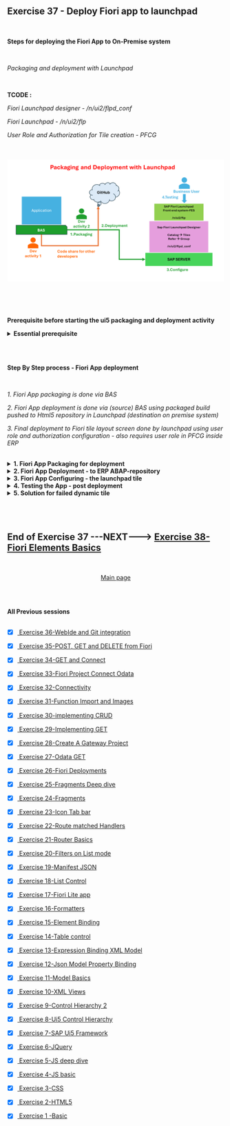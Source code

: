 ## Exercise 37 - Deploy Fiori app to launchpad

</br>

**Steps for deploying the Fiori App to On-Premise system**

</br>

*Packaging and deployment with Launchpad*

</br>

**TCODE :**

*Fiori Launchpad designer - /n/ui2/flpd_conf*

*Fiori Launchpad - /n/ui2/flp*

*User Role and Authorization for Tile creation - PFCG*

</br></br>
<img src="./files/37-Fiori-App-deployment.png">
</br></br>


</br></br>

**Prerequisite before starting the ui5 packaging and deployment activity**

<details>
<summary> <b> Essential prerequisite</b> </summary>
</br></br></br>


**package.json ~~ this build and deploy commands in this file is required for successful execution of deployment and build process**

```JSON

{
  "name": "ex_35-x",
  "version": "1.0.0",
  "main": "index.js",
  "scripts": {
    "test": "echo \"Error: no test specified\" && exit 1",
    "deploy": "npm run build && fiori deploy --config ui5-deploy.yaml && rimraf archive.zip",
    "undeploy": "fiori undeploy --config ui5-deploy.yaml",
    "deploy-test": "npm run build && fiori deploy --config ui5-deploy.yaml --testMode true",
    "build": "ui5 build -a --clean-dest",
		"build-self-contained": "ui5 build self-contained -a --clean-dest"
  },
  "author": "Dante",
  "license": "ISC",
  "description": "fiori like app ",
  "dependencies": {
    "@sap/abap-deploy": "^0.10.27",
    "@sap/approuter": "^16.6.0",
    "@sap/html5-repo-mock": "^2.1.10",
    "@sap/ux-ui5-tooling": "^1.14.0"
  },
  "devDependencies": {
    "rimraf": "^5.0.5",
    "ui5-task-flatten-library": "3.0.2"
  },
  "ui5": {
    "dependencies": [
      "ui5-task-flatten-library"
    ]
  }
}


```

</br></br>


**BAS activity**

*Command for installing ui5 CLI -command line interface*

```bat
npm install --global @ui5/cli
```

<img src="./files/ui5e37-1.png"></br></br>


</br>

*Command for installing ABAP repository deployment*

```bat
npm install @sap/abap-deploy
```

<img src="./files/ui5e37-1c.png"></br></br>


</br>

*Command for installing Fiori deployment tools*

```bat
npm install @sap/ux-ui5-tooling
```

<img src="./files/ui5e37-1d.png"></br></br>



</br></br>

**ERP system activity**


*A Demo package is created and assigned to transport*

<img src="./files/ui5e37-1a.png"></br></br>

*A Demo transport is created and assigned with sample package*

<img src="./files/ui5e37-1b.png"></br></br>
</details>

</br></br>

**Step By Step process - Fiori App deployment**

</br>

*1. Fiori App packaging is done via BAS*

*2. Fiori App deployment is done via (source) BAS using packaged build pushed to Html5 repository in Launchpad (destination on premise system)*

*3. Final deployment to Fiori tile layout screen done by launchpad using user role and authorization configuration - also requires user role in PFCG inside ERP*

</br>


<details>
<summary> <b> 1. Fiori App Packaging for deployment </b> </summary>
</br>

**There is only one Command for packaging**

Command : 
</br>

```bat
ui5 build
```

</br>

<img src="./files/ui5e37-2.png"></br></br>
<img src="./files/ui5e37-3.png"></br></br>

</br>

*Dist - Distribution*

</br>

<img src="./files/ui5e37-4.png"></br></br>
<img src="./files/ui5e37-5.png"></br></br>

*Thats all from packaging end now will proceed to deployment activity*
</br></br>
</details>

<details>
<summary> <b> 2. Fiori App Deployment - to ERP ABAP-repository </b> </summary>
</br>
</br>

**There are 3 Commands in deployment section**

1. npx fiori add deploy-config -- *Create a Deploy config file and configure certain settings*
2. npm run build -- *Prepare the app files for deploy*
3. npm run deploy -- *Deploy the App files to ERP system's ABAP-repository*


</br>
</br>

**To carry out command 2 and 3 package.json file should have certain script commands in place ~~ Only Script section**

```JSON

  "scripts": {
    "test": "echo \"Error: no test specified\" && exit 1",
    "deploy": "npm run build && fiori deploy --config ui5-deploy.yaml && rimraf archive.zip",
    "undeploy": "fiori undeploy --config ui5-deploy.yaml",
    "deploy-test": "npm run build && fiori deploy --config ui5-deploy.yaml --testMode true",
    "build": "ui5 build -a --clean-dest",
		"build-self-contained": "ui5 build self-contained -a --clean-dest"
  },

```

</br>
</br>


**First Command - Create a Deploy config file for the app and configure it**

Command : 
</br>

```bat
npx fiori add deploy-config
```

<img src="./files/ui5e37-6.png"></br></br>
<img src="./files/ui5e37-7.png"></br></br>
<img src="./files/ui5e37-9A.png"></br></br>
<img src="./files/ui5e37-10A.png"></br></br>
<img src="./files/ui5e37-11A.png"></br></br>
<img src="./files/ui5e37-12.png"></br></br>

**Second Command build the application - preparing it for deploy**

Command : 
</br>

```bat
npm run build
```

<img src="./files/ui5e37-13.png"></br></br>

**Third Command Deploy the app to ERP system's ABAP repository**

Command : 
</br>

```bat
npm run deploy
```

<img src="./files/ui5e37-14.png"></br></br>


**npm run deploy -- batch process log -- for reference**

```bat

user: ex_35-x $ npm run deploy

> ex_35-x@1.0.0 deploy
> npm run build && fiori deploy --config ui5-deploy.yaml && rimraf archive.zip


> ex_35-x@1.0.0 build
> ui5 build -a --clean-dest

info ProjectBuilder Preparing build for project ex_35-x
info ProjectBuilder   Target directory: ./dist
info ProjectBuilder Cleaning target directory...
info Project 1 of 1: ❯ Building application project ex_35-x...
info ex_35-x › Running task escapeNonAsciiCharacters...
info ex_35-x › Running task replaceCopyright...
info ex_35-x › Running task replaceVersion...
info ex_35-x › Running task minify...
info ex_35-x › Running task generateFlexChangesBundle...
info ex_35-x › Running task generateComponentPreload...
info ProjectBuilder Build succeeded in 321 ms
info ProjectBuilder Executing cleanup tasks...

Confirmation is required to deploy the app:

    Application Name: ZZ_29062024
    Package: ZDEMO_DANTE
    Transport Request: S4DK901063
    Destination: S4D
    SCP: false
    
    
✔ Start deployment (Y/n)?

 … yes
info abap-deploy-task ZZ_29062024 Creating archive with UI5 build result.
info abap-deploy-task ZZ_29062024 Archive created.
info abap-deploy-task ZZ_29062024 Starting to deploy.
info abap-deploy-task ZZ_29062024 ZZ_29062024 found on target system: false
info abap-deploy-task ZZ_29062024 SAPUI5 Application ZZ_29062024 has been uploaded and registered successfully
info abap-deploy-task ZZ_29062024 ***** Upload of SAPUI5 App or Library from ZIP-Archive into SAPUI5 ABAP Repository *****
info abap-deploy-task ZZ_29062024 Running in regular mode, brief log
info abap-deploy-task ZZ_29062024 39 Files found in Archive.
info abap-deploy-task ZZ_29062024 * Parameters *
info abap-deploy-task ZZ_29062024 A BAdI implementation for /UI5/BADI_REPOSITORY_LOAD is active: Operation parameters may have been adjusted.
info abap-deploy-task ZZ_29062024 The name of the SAPUI5 repository "ZZ_29062024" has been determined from the corresponding import parameter.
info abap-deploy-task ZZ_29062024 The binary files are identified using the standard settings.
info abap-deploy-task ZZ_29062024 The text files are identified using the standard settings.
info abap-deploy-task ZZ_29062024 The files and folders to be ignored are determined from the built-in standard settings.
info abap-deploy-task ZZ_29062024 The description of the SAPUI5 repository has been determined from the corresponding import parameter.
info abap-deploy-task ZZ_29062024 The package of the SAPUI5 Application "ZDEMO_DANTE" has been determined from the corresponding import parameter.
info abap-deploy-task ZZ_29062024 Transport Request "S4DK901063" has been determined from the corresponding import parameter.
info abap-deploy-task ZZ_29062024 The external Code Page Name "UTF8" has been determined from the corresponding import parameter.
info abap-deploy-task ZZ_29062024 The acceptance of Unix style end of line markers in text files has been determined from the corresponding import parameter.
info abap-deploy-task ZZ_29062024 Unix style end of line markers in text files get accepted.
info abap-deploy-task ZZ_29062024 The delta mode has been turned on.
info abap-deploy-task ZZ_29062024 Running in safe mode
info abap-deploy-task ZZ_29062024 * Creating new SAPUI5 ABAP repository ZZ_29062024 *
info abap-deploy-task ZZ_29062024 * Creating new SAPUI5 ABAP repository ZZ_29062024 *
info abap-deploy-task ZZ_29062024 Upload File    : Component-dbg.js (Text)
info abap-deploy-task ZZ_29062024 Upload File    : Component-preload.js (Text)
info abap-deploy-task ZZ_29062024 Upload File    : Component-preload.js.map (Text)
info abap-deploy-task ZZ_29062024 Upload File    : Component.js (Text)
info abap-deploy-task ZZ_29062024 Upload File    : Component.js.map (Text)
info abap-deploy-task ZZ_29062024 Upload File    : controller/Add-dbg.controller.js (Text)
info abap-deploy-task ZZ_29062024 Upload File    : controller/Add.controller.js (Text)
info abap-deploy-task ZZ_29062024 Upload File    : controller/Add.controller.js.map (Text)
info abap-deploy-task ZZ_29062024 Upload File    : controller/App-dbg.controller.js (Text)
info abap-deploy-task ZZ_29062024 Upload File    : controller/App.controller.js (Text)
info abap-deploy-task ZZ_29062024 Upload File    : controller/App.controller.js.map (Text)
info abap-deploy-task ZZ_29062024 Upload File    : controller/BaseController-dbg.js (Text)
info abap-deploy-task ZZ_29062024 Upload File    : controller/BaseController.js (Text)
info abap-deploy-task ZZ_29062024 Upload File    : controller/BaseController.js.map (Text)
info abap-deploy-task ZZ_29062024 Upload File    : controller/Empty-dbg.controller.js (Text)
info abap-deploy-task ZZ_29062024 Upload File    : controller/Empty.controller.js (Text)
info abap-deploy-task ZZ_29062024 Upload File    : controller/Empty.controller.js.map (Text)
info abap-deploy-task ZZ_29062024 Upload File    : controller/View1-dbg.controller.js (Text)
info abap-deploy-task ZZ_29062024 Upload File    : controller/View1.controller.js (Text)
info abap-deploy-task ZZ_29062024 Upload File    : controller/View1.controller.js.map (Text)
info abap-deploy-task ZZ_29062024 Upload File    : controller/View2-dbg.controller.js (Text)
info abap-deploy-task ZZ_29062024 Upload File    : controller/View2.controller.js (Text)
info abap-deploy-task ZZ_29062024 Upload File    : controller/View2.controller.js.map (Text)
info abap-deploy-task ZZ_29062024 Upload File    : css/mystyle.css (Text)
info abap-deploy-task ZZ_29062024 Upload File    : fragments/moreInfo.fragment.xml (Text)
info abap-deploy-task ZZ_29062024 Upload File    : fragments/popup.fragment.xml (Text)
info abap-deploy-task ZZ_29062024 Upload File    : fragments/supplierInfo.fragment.xml (Text)
info abap-deploy-task ZZ_29062024 Upload File    : i18n/i18n.properties (Text)
info abap-deploy-task ZZ_29062024 Upload File    : index.html (Text)
info abap-deploy-task ZZ_29062024 Upload File    : manifest.json (Text)
info abap-deploy-task ZZ_29062024 Upload File    : model/mockdata/fruits.json (Text)
info abap-deploy-task ZZ_29062024 Upload File    : util/formatter-dbg.js (Text)
info abap-deploy-task ZZ_29062024 Upload File    : util/formatter.js (Text)
info abap-deploy-task ZZ_29062024 Upload File    : util/formatter.js.map (Text)
info abap-deploy-task ZZ_29062024 Upload File    : view/Add.view.xml (Text)
info abap-deploy-task ZZ_29062024 Upload File    : view/App.view.xml (Text)
info abap-deploy-task ZZ_29062024 Upload File    : view/Empty.view.xml (Text)
info abap-deploy-task ZZ_29062024 Upload File    : view/View1.view.xml (Text)
info abap-deploy-task ZZ_29062024 Upload File    : view/View2.view.xml (Text)
info abap-deploy-task ZZ_29062024 * Updating the Application Index *
info abap-deploy-task ZZ_29062024 Messages from its application log:
info abap-deploy-task ZZ_29062024 Writing descriptor apps/emc.hr.payroll/app/sap/zz_29062024/
info abap-deploy-task ZZ_29062024 For details see the application log (SLG1) in client 000 for object /UI5/APPIDX .
info abap-deploy-task ZZ_29062024 A BAdI implementation for /UI5/BADI_REPOSITORY_LOAD is active: Final activities may have been performed.
info abap-deploy-task ZZ_29062024 SAPUI5 Application  has been uploaded and registered successfully
info abap-deploy-task ZZ_29062024 * Done *
info abap-deploy-task ZZ_29062024 App available at http://122.162.240.164:8021/sap/bc/ui5_ui5/sap/zz_29062024
info abap-deploy-task ZZ_29062024 Deployment Successful.
user: ex_35-x $ 

```

<img src="./files/ui5e37-15a.png"></br></br>
<img src="./files/ui5e37-15b.png"></br></br>
<img src="./files/ui5e37-15c.png"></br></br>
<img src="./files/ui5e37-16.png"></br></br>
<img src="./files/ui5e37-17.png"></br></br>

*The Deployment of ui5 application to ERP - ABAP repository is successful*

</br>

<img src="./files/ui5e37-18.png"></br></br>

</br>

**Note down the detail for configuring the app for users with role and authorizations**

</br>

*Go to T-code SICF and search for the ui5 service name we used during our app deployment - ZZ_29062024*

</br>

<img src="./files/ui5e37-19.png"></br></br>
<img src="./files/ui5e37-20.png"></br></br>
<img src="./files/ui5e37-21.png"></br></br>
<img src="./files/ui5e37-22.png"></br></br>

*when the test service option is selected from SICF T-code- app launches in browser note down the following path details it is called node name*

```BAT 

SICF Node name : /sap/bc/ui5_ui5/sap/zz_29062024

```

</br>

*Go to manifest.josn and get the application id - Unique identifier*

```BAT

Application id : emc.hr.payroll

```

<img src="./files/ui5e37-23.png"></br></br>

*Thats all from deployment end now will proceed to Fiori security section for Configuration of app*
</br></br>
</details>

<details>
<summary> <b> 3. Fiori App Configuring - the launchpad tile </b> </summary>
</br></br></br>

*Go to T-code /n/ui2/flpd_conf* 

*This T-code will launch in browser will take some time and some cases it requires browser enhanced security permission*

</br>
<img src="./files/ui5e37-24a.png"></br></br>
<img src="./files/ui5e37-25.png"></br></br>
<img src="./files/ui5e37-26.png"></br></br>
<img src="./files/ui5e37-27.png"></br></br>
<img src="./files/ui5e37-28.png"></br></br>
<img src="./files/ui5e37-29.png"></br></br>
<img src="./files/ui5e37-30.png"></br></br>
<img src="./files/ui5e37-31.png"></br></br>
<img src="./files/ui5e37-32.png"></br></br>
<img src="./files/ui5e37-33.png"></br></br>

```http

// OData service link for product count
http://s4dev.st.com:8021/sap/opu/odata/sap/ZJUNE_19062024_SRV/ProductSet/$count


// The following section of the link used for dynamic tile value in Launchpad setting

/sap/opu/odata/sap/ZJUNE_19062024_SRV/ProductSet/$count

```

<img src="./files/ui5e37-34.png"></br></br>
<img src="./files/ui5e37-35.png"></br></br>
<img src="./files/ui5e37-36a.png"></br></br>
<img src="./files/ui5e37-37.png"></br></br>


*NOTE DOWN THE FOLLOWING DETAILS*

```BAT

SICF Node name : /sap/bc/ui5_ui5/sap/zz_29062024
Application id : emc.hr.payroll

--- CATALOG
Catalog Name : ZDS_BC_MYAPPS
Semantic Object : CLDProduct
Action : lookup
Group : ZDS_BCG_MYAPPS (June Fiori app 2024 (Dante))

```

</br></br>

<img src="./files/ui5e37-38.png"></br></br>
<img src="./files/ui5e37-39.png"></br></br>
<img src="./files/ui5e37-40.png"></br></br>
<img src="./files/ui5e37-41.png"></br></br>
<img src="./files/ui5e37-42.png"></br></br>
<img src="./files/ui5e37-43.png"></br></br>
<img src="./files/ui5e37-44.png"></br></br>
<img src="./files/ui5e37-45.png"></br></br>
<img src="./files/ui5e37-46.png"></br></br>
<img src="./files/ui5e37-47.png"></br></br>
<img src="./files/ui5e37-48.png"></br></br>
<img src="./files/ui5e37-49.png"></br></br>

</br>

**Need to create business role to access our Fiori app from Fiori launchpad**

```BAT

SICF Node name : /sap/bc/ui5_ui5/sap/zz_29062024
Application id : emc.hr.payroll

--- CATALOG
Catalog Name : ZDS_BC_MYAPPS
Semantic Object : CLDProduct
Action : lookup
Group : ZDS_BCG_MYAPPS (June Fiori app 2024 (Dante))
Role : ZDS_BR_MYAPPS

```

</br>

*In ERP Go to T-code PFCG for user role and authorization creation*

</br>

<img src="./files/ui5e37-50.png"></br></br>
<img src="./files/ui5e37-51.png"></br></br>
<img src="./files/ui5e37-52.png"></br></br>
<img src="./files/ui5e37-53.png"></br></br>
<img src="./files/ui5e37-54.png"></br></br>
<img src="./files/ui5e37-55.png"></br></br>
<img src="./files/ui5e37-56.png"></br></br>
<img src="./files/ui5e37-57.png"></br></br>
<img src="./files/ui5e37-58.png"></br></br>
<img src="./files/ui5e37-59.png"></br></br>
<img src="./files/ui5e37-60.png"></br></br>
<img src="./files/ui5e37-61.png"></br></br>
<img src="./files/ui5e37-62.png"></br></br>
<img src="./files/ui5e37-63.png"></br></br>
<img src="./files/ui5e37-64.png"></br></br>
<img src="./files/ui5e37-65.png"></br></br>

</br>

*Assigning the role to User Id*

</br>


<img src="./files/ui5e37-66.png"></br></br>
<img src="./files/ui5e37-67.png"></br></br>
<img src="./files/ui5e37-68.png"></br></br>
<img src="./files/ui5e37-69.png"></br></br>
<img src="./files/ui5e37-70.png"></br></br>
<img src="./files/ui5e37-71.png"></br></br>
<img src="./files/ui5e37-72.png"></br></br>
<img src="./files/ui5e37-73.png"></br></br>
<img src="./files/ui5e37-74.png"></br></br>
<img src="./files/ui5e37-75.png"></br></br>
<img src="./files/ui5e37-76.png"></br></br>
<img src="./files/ui5e37-77.png"></br></br>
<img src="./files/ui5e37-78.png"></br></br>
<img src="./files/ui5e37-79.png"></br></br>
<img src="./files/ui5e37-80.png"></br></br>
<img src="./files/ui5e37-81.png"></br></br>
<img src="./files/ui5e37-82.png"></br></br>
<img src="./files/ui5e37-83.png"></br></br>
</br>
</details>


<details>
<summary> <b> 4. Testing the App - post deployment </b> </summary>
</br>
</br>

<img src="./files/ui5e37-84.png"></br></br>
<img src="./files/ui5e37-85.png"></br></br>
<img src="./files/ui5e37-86.png"></br></br>
<img src="./files/ui5e37-87.png"></br></br>
<img src="./files/ui5e37-88.png"></br></br>
<img src="./files/ui5e37-89.png"></br></br>
<img src="./files/ui5e37-90.png"></br></br>
</br>
</details>


<details>
<summary> <b> 5. Solution for failed dynamic tile </b> </summary>
</br></br>

Failed to maintain the right path missed '/' before the sap so the value was not showing

```http

/sap/opu/odata/sap/ZJUNE_19062024_SRV/ProductSet/$count

```

<img src="./files/ui5e37-92a.png"></br></br>
<img src="./files/ui5e37-92b.png"></br></br>
<img src="./files/ui5e37-93.png"></br></br>

</br></br>
</details>

</br>
</br></br>

## End of Exercise 37 ---NEXT---> <a href="https://github.com/Octavius-Dante/Arthelais/tree/main/ex_38"> Exercise 38-Fiori Elements Basics </a>
</br>
<p align="center"> <a href="https://github.com/Octavius-Dante/Arthelais/tree/main"> Main page </a> </p>


</br></br>

**All Previous sessions**
</br></br>

<!-- - [x] <a href="https://github.com/Octavius-Dante/Arthelais/tree/main/ex_37"> Exercise 37-Deploy app to launchpad</a> -->
- [x] <a href="https://github.com/Octavius-Dante/Arthelais/tree/main/ex_36"> Exercise 36-WebIde and Git integration</a>
- [x] <a href="https://github.com/Octavius-Dante/Arthelais/tree/main/ex_35"> Exercise 35-POST, GET and DELETE from Fiori</a>
- [x] <a href="https://github.com/Octavius-Dante/Arthelais/tree/main/ex_34"> Exercise 34-GET and Connect</a>
- [x] <a href="https://github.com/Octavius-Dante/Arthelais/tree/main/ex_33"> Exercise 33-Fiori Project Connect Odata</a>
- [x] <a href="https://github.com/Octavius-Dante/Arthelais/tree/main/ex_32"> Exercise 32-Connectivity</a>
- [x] <a href="https://github.com/Octavius-Dante/Arthelais/tree/main/ex_31"> Exercise 31-Function Import and Images</a>
- [x] <a href="https://github.com/Octavius-Dante/Arthelais/tree/main/ex_30"> Exercise 30-implementing CRUD</a>
- [x] <a href="https://github.com/Octavius-Dante/Arthelais/tree/main/ex_29"> Exercise 29-Implementing GET</a>
- [x] <a href="https://github.com/Octavius-Dante/Arthelais/tree/main/ex_28"> Exercise 28-Create A Gateway Project</a>
- [x] <a href="https://github.com/Octavius-Dante/Arthelais/tree/main/ex_27"> Exercise 27-Odata GET</a>
- [x] <a href="https://github.com/Octavius-Dante/Arthelais/tree/main/ex_26"> Exercise 26-Fiori Deployments</a>
- [x] <a href="https://github.com/Octavius-Dante/Arthelais/tree/main/ex_25"> Exercise 25-Fragments Deep dive</a>
- [x] <a href="https://github.com/Octavius-Dante/Arthelais/tree/main/ex_24"> Exercise 24-Fragments</a>
- [x] <a href="https://github.com/Octavius-Dante/Arthelais/tree/main/ex_23"> Exercise 23-Icon Tab bar</a>
- [x] <a href="https://github.com/Octavius-Dante/Arthelais/tree/main/ex_22"> Exercise 22-Route matched Handlers</a>
- [x] <a href="https://github.com/Octavius-Dante/Arthelais/tree/main/ex_21"> Exercise 21-Router Basics</a>
- [x] <a href="https://github.com/Octavius-Dante/Arthelais/tree/main/ex_20"> Exercise 20-Filters on List mode</a>
- [x] <a href="https://github.com/Octavius-Dante/Arthelais/tree/main/ex_19"> Exercise 19-Manifest JSON</a>
- [x] <a href="https://github.com/Octavius-Dante/Arthelais/tree/main/ex_18"> Exercise 18-List Control</a>
- [x] <a href="https://github.com/Octavius-Dante/Arthelais/tree/main/ex_17"> Exercise 17-Fiori Lite app</a>
- [x] <a href="https://github.com/Octavius-Dante/Arthelais/tree/main/ex_16"> Exercise 16-Formatters </a>
- [x] <a href="https://github.com/Octavius-Dante/Arthelais/tree/main/ex_15"> Exercise 15-Element Binding</a>
- [x] <a href="https://github.com/Octavius-Dante/Arthelais/tree/main/ex_14"> Exercise 14-Table control</a>
- [x] <a href="https://github.com/Octavius-Dante/Arthelais/tree/main/ex_13"> Exercise 13-Expression Binding XML Model</a>
- [x] <a href="https://github.com/Octavius-Dante/Arthelais/tree/main/ex_12"> Exercise 12-Json Model Property Binding</a>
- [x] <a href="https://github.com/Octavius-Dante/Arthelais/tree/main/ex_11"> Exercise 11-Model Basics </a>
- [x] <a href="https://github.com/Octavius-Dante/Arthelais/tree/main/ex_10"> Exercise 10-XML Views </a>
- [x] <a href="https://github.com/Octavius-Dante/Arthelais/tree/main/ex_9"> Exercise 9-Control Hierarchy 2</a>
- [x] <a href="https://github.com/Octavius-Dante/Arthelais/tree/main/ex_8"> Exercise 8-Ui5 Control Hierarchy </a>
- [x] <a href="https://github.com/Octavius-Dante/Arthelais/tree/main/ex_7"> Exercise 7-SAP Ui5 Framework </a>
- [x] <a href="https://github.com/Octavius-Dante/Arthelais/tree/main/ex_6"> Exercise 6-JQuery </a>
- [x] <a href="https://github.com/Octavius-Dante/Arthelais/tree/main/ex_5"> Exercise 5-JS deep dive </a>
- [x] <a href="https://github.com/Octavius-Dante/Arthelais/tree/main/ex_4"> Exercise 4-JS basic </a>
- [x] <a href="https://github.com/Octavius-Dante/Arthelais/tree/main/ex_3"> Exercise 3-CSS </a>
- [x] <a href="https://github.com/Octavius-Dante/Arthelais/tree/main/ex_2"> Exercise 2-HTML5</a>
- [x] <a href="https://github.com/Octavius-Dante/Arthelais/tree/main/ex_1"> Exercise 1 -Basic </a>


<!--

<details>
<summary> <b> ALL CODE CHANGES - TODAY SESSION </b> </summary>
</br>
</br>

</br>
</br>
<img src="./files/capmd12-96a.png" >
</br>
</br>
</details>

-->